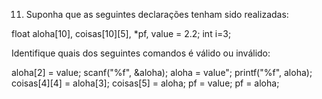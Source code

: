 11. Suponha que as seguintes declarações tenham sido realizadas:

float aloha[10], coisas[10][5], *pf, value = 2.2;
int i=3;

Identifique quais dos seguintes comandos é válido ou inválido:

aloha[2] = value;
scanf("%f", &aloha);
aloha = value";
printf("%f", aloha);
coisas[4][4] = aloha[3];
coisas[5] = aloha;
pf = value;
pf = aloha;